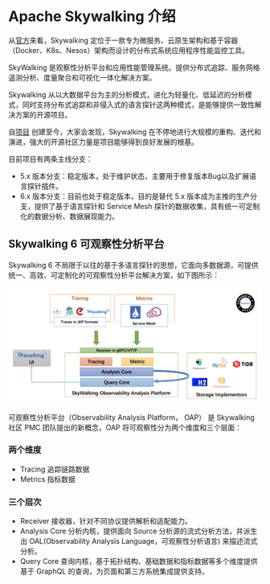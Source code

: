 # Apache Skywalking 介绍

从[官方](http://skywalking.apache.org)来看，Skywalking 定位于一款专为微服务、云原生架构和基于容器（Docker、K8s、Nesos）架构而设计的分布式系统应用程序性能监控工具。

SkyWalking 是观察性分析平台和应用性能管理系统。提供分布式追踪、服务网格遥测分析、度量聚合和可视化一体化解决方案。

Skywalking 从以大数据平台为主的分析模式，进化为轻量化、低延迟的分析模式，同时支持分布式追踪和非侵入式的语言探针这两种模式，是能够提供一致性解决方案的开源项目。

自[项目](https://github.com/apache/skywalking) 创建至今，大家会发现，Skywalking 在不停地进行大规模的重构、迭代和演进，强大的开源社区力量是项目能够得到良好发展的根基。

目前项目有两条主线分支：

- 5.x 版本分支：稳定版本，处于维护状态，主要用于修复版本Bug以及扩展语言探针插件。
- 6.x 版本分支：目前也处于稳定版本，目的是替代 5.x 版本成为主推的生产分支，提供了基于语言探针和 Service Mesh 探针的数据收集，具有统一可定制化的数据分析、数据展现能力。

## Skywalking 6 可观察性分析平台

Skywalking 6 不局限于以往的基于多语言探针的思想，它面向多数据源，可提供统一、高效、可定制化的可观察性分析平台解决方案，如下图所示：

![Skywalking 6 可观察性分析平台](../images/skywalking_archi.jpeg)

可观察性分析平台（Observability Analysis Platform， OAP） 是 Skywalking 社区 PMC 团队提出的新概念，OAP 将可观察性分为两个维度和三个层面：

### 两个维度

- Tracing 追踪链路数据
- Metrics 指标数据

### 三个层次

- Receiver 接收器，针对不同协议提供解析和适配能力。
- Analysis Core 分析内核，提供面向 Source 分析源的流式分析方法，并派生出 OAL(Observability Analysis Language，可观察性分析语言) 来描述流式分析。
- Query Core 查询内核，基于拓扑结构、基础数据和指标数据等多个维度提供基于 GraphQL 的查询，为页面和第三方系统集成提供支持。




